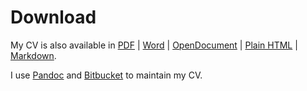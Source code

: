 # Download

My CV is also available in [PDF](http://cv.thiruvathukal.com/cv/cv.pdf) | 
[Word](http://cv.thiruvathukal.com/cv/cv.docx) | 
[OpenDocument](http://cv.thiruvathukal.com/cv/cv.odt) | 
[Plain HTML](http://cv.thiruvathukal.com/cv/cv.html) | 
[Markdown](http://cv.thiruvathukal.com/cv/cv.markdown).

I use [Pandoc](http://johnmacfarlane.net/pandoc/) and [Bitbucket](http://bitbucket.org) to maintain my CV.
